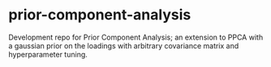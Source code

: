 # prior-component-analysis
Development repo for Prior Component Analysis; an extension to PPCA with a gaussian prior on the loadings with arbitrary covariance matrix and hyperparameter tuning.
